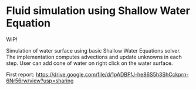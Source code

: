 # Fluid simulation using Shallow Water Equation

WIP!

Simulation of water surface using basic Shallow Water Equations solver. The implementation computes advections and update unknowns in each step.
User can add cone of water on right click on the water surface.

First report: https://drive.google.com/file/d/1pADBFfJ-he86S5h3ShCckprn-6Nr56rw/view?usp=sharing
